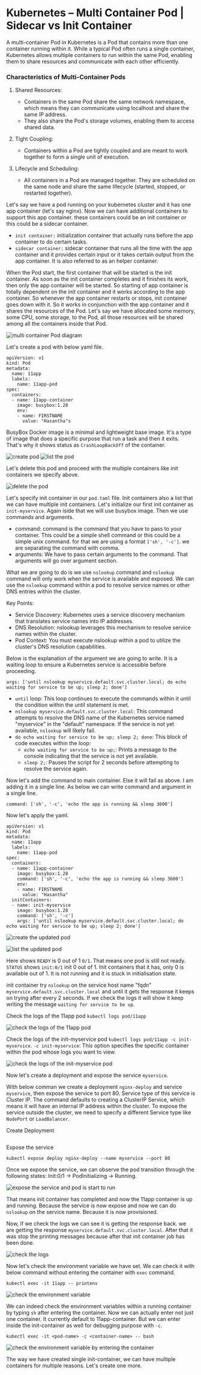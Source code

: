 
# Kubernetes – Multi Container Pod | Sidecar vs Init Container

A multi-container Pod in Kubernetes is a Pod that contains more than one container running within it. While a typical Pod often runs a single container, Kubernetes allows multiple containers to run within the same Pod, enabling them to share resources and communicate with each other efficiently.

### Characteristics of Multi-Container Pods
1. Shared Resources:
    * Containers in the same Pod share the same network namespace, which means they can communicate using localhost and share the same IP address.
    * They also share the Pod's storage volumes, enabling them to access shared data.

2. Tight Coupling:
    * Containers within a Pod are tightly coupled and are meant to work together to form a single unit of execution.

3. Lifecycle and Scheduling:
    * All containers in a Pod are managed together. They are scheduled on the same node and share the same lifecycle (started, stopped, or restarted together).

Let's say we have a pod running on your kubernetes cluster and it has one app container (let's say nginx). Now we can have additional containers to support this app container. these containers could be an init container or this could be a sidecar container. 
* ```init container:``` initialization container that actually runs before the app container to do certain tasks.
* ```sidecar container:``` sidecar container that runs all the time with the app container and it provides certain input or it takes certain output from the app container. It is also referred to as an helper container.

When the Pod start, the first container that will be started is the init container. As soon as the init container completes and it finishes its work, then only the app container will be started. So starting of app container is totally dependent on the init container and it works according to the app container. So whenever the app container restarts or stops, init container goes down with it. So it works in conjunction with the app container and it shares the resources of the Pod. Let's say we have allocated some memory, some CPU, some storage, to the Pod, all those resources will be shared among all the containers inside that Pod.

![multi container Pod diagram](img/01.png)

Let's create a pod with below yaml file.

```
apiVersion: v1
kind: Pod
metadata: 
  name: 11app
  labels: 
    name: 11app-pod
spec:
  containers:
  - name: 11app-container
    image: busybox:1.28
    env: 
    - name: FIRSTNAME
      value: "Hasantha"s
```

BusyBox Docker image is a minimal and lightweight base image. It's a type of image that does a specific purpose that run a task and then it exits. That's why it shows status as ```CrashLoopBackOff``` of the container.

![create pod](img/02.png)
![list the pod](img/03.png)

Let's delete this pod and proceed with the multiple containers like init containers we specify above.

![delete the pod](img/04.png)

Let's specify init container in our ```pod.taml``` file. Init containers also a list that we can have multiple init containers. Let's initialize our first init container as ```init-myservice```. Again iside that we will use busybox image. Then we use commands and arguments.

* command: command is the command that you have to pass to your container. This could be a simple shell command or this could be a simple unix command. for that we are using a format ```['sh', '-c']```. we are separating the command with comma.
* arguments: We have to pass certain arguments to the command. That arguments will go over argument section. 

What we are going to do is we use ```nslookup``` command and ```nslookup``` command will only work when the service is available and exposed. We can use the ```nslookup``` command within a pod to resolve service names or other DNS entries within the cluster.

Key Points:

* Service Discovery: Kubernetes uses a service discovery mechanism that translates service names into IP addresses.
* DNS Resolution: nslookup leverages this mechanism to resolve service names within the cluster.
* Pod Context: You must execute nslookup within a pod to utilize the cluster's DNS resolution capabilities.

Below is the explanation of the argument we are going to write. It is a waiting loop to ensure a Kubernetes service is accessible before proceeding.

```args: ['until nslookup myservice.default.svc.cluster.local; do echo waiting for service to be up; sleep 2; done']```

* ```until``` loop: This loop continues to execute the commands within it until the condition within the until statement is met.
* ```nslookup myservice.default.svc.cluster.local```: This command attempts to resolve the DNS name of the Kubernetes service named "myservice" in the "default" namespace. If the service is not yet available, ```nslookup``` will likely fail.
* ```do echo waiting for service to be up; sleep 2; done```: This block of code executes within the loop:
  * ```echo waiting for service to be up;```: Prints a message to the console indicating that the service is not yet available.
  * ```sleep 2;```: Pauses the script for 2 seconds before attempting to resolve the service again.

Now let's add the command to main container. Else it will fail as above. I am adding it in a single line. As below we can write command and argument in a single line.

```command: ['sh', '-c', 'echo the app is running && sleep 3600']```

Now let's apply the yaml.

```
apiVersion: v1
kind: Pod
metadata: 
  name: 11app
  labels: 
    name: 11app-pod
spec:
  containers:
  - name: 11app-container
    image: busybox:1.28
    command: ['sh', '-c', 'echo the app is running && sleep 3600']
    env: 
    - name: FIRSTNAME
      value: "Hasantha"
  initContainers:
  - name: init-myservice
    image: busybox:1.28
    command: ['sh', '-c']
    args: ['until nslookup myservice.default.svc.cluster.local; do echo waiting for service to be up; sleep 2; done']
```

![create the updated pod](img/05.png)

![list the updated pod](img/06.png)

Here shows ```READY``` is 0 out of 1 ```0/1```. That means one pod is still not ready. ```STATUS``` shows ```init:0/1``` init 0 out of 1. Init containers that it has, only 0 is available out of 1. It is not running and it is stuck in initialisation state. 

init container try ```nslookup``` on the service host name "fqdn" ```myservice.default.svc.cluster.local``` and until it gets the response it keeps on trying after every 2 seconds. If we check the logs it will show it keep writing the message ```waiting for service to be up```.

Check the logs of the 11app pod ```kubectl logs pod/11app```

![check the logs of the 11app pod](img/07.png)

Check the logs of the init-myservice pod ```kubectl logs pod/11app -c init-myservice```. 
```-c init-myservice```: This option specifies the specific container within the pod whose logs you want to view.

![check the logs of the init-myservice pod](img/08.png)


Now let's create a deployment and expose the service ```myservice```. 

With below comman we create a deployment ```nginx-deploy``` and service ```myservice```, then expose the service to port 80. Service type of this service is Cluster IP. The command defaults to creating a ClusterIP Service, which means it will have an internal IP address within the cluster. To expose the service outside the cluster, we need to specify a different Service type like ```NodePort``` or ```LoadBalancer```.

Create Deployment
```kubectl create deploy nginx-deploy --image nginx --port 80
```

Expose the service
```
kubectl expose deploy nginx-deploy --name myservice --port 80
```

Once we expose the service, we can observe the pod transition through the following states: Init:0/1 -> PodInitializing -> Running.

![expose the service and pod is start to run](img/09.png)

That means init container has completed and now the 11app container is up and running. Because the service is now expose and now we can do ```nslookup``` on the service name. Because it is now provisioned.  

Now, if we check the logs we can see it is getting the response back. we are getting the response ```myservice.default.svc.cluster.local```. After that it was stop the printing messages because after that init container job has been done. 

![check the logs](img/10.png)

Now let's check the environment variable we have set. We can check it with below command without entering the container with ```exec``` command.

```kubectl exec -it 11app -- printenv```

![check the environment variable](img/11.png)

We can indeed check the environment variables within a running container by typing ```sh``` after entering the container. Now we can actually enter not just one container. It currently default to 11app-container. But we can enter inside the init-container as well for debugging purpose with ```-c```. 

```kubectl exec -it <pod-name> -c <container-name> -- bash```

![check the environment variable by entering the container](img/12.png)

The way we have created single init-container, we can have multiple containers for multiple reasons. Let's create one more.

